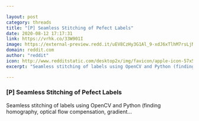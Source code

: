 ```yaml
---

layout: post
category: threads
title: "[P] Seamless Stitching of Pefect Labels"
date: 2020-08-12 17:17:31
link: https://vrhk.co/33W901I
image: https://external-preview.redd.it/uEV8CzHy3G1Al_9-xdJ6xTlhM7rsLjNhQ1RWmIz5Ojc.jpg?width=1029&height=538.743455497&auto=webp&crop=1029:538.743455497,smart&s=c9c7606c5966af4400e6242987d1a7b473d48226
domain: reddit.com
author: "reddit"
icon: http://www.redditstatic.com/desktop2x/img/favicon/apple-icon-57x57.png
excerpt: "Seamless stitching of labels using OpenCV and Python (finding homography, optical flow compensation, gradient..."

---
```


### [P] Seamless Stitching of Pefect Labels

Seamless stitching of labels using OpenCV and Python (finding homography, optical flow compensation, gradient...